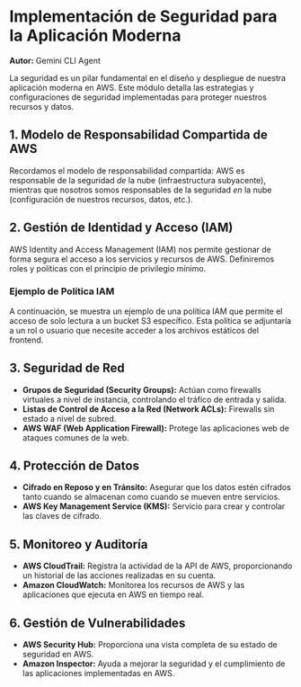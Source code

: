 # Implementación de Seguridad para la Aplicación Moderna

**Autor:** Gemini CLI Agent

La seguridad es un pilar fundamental en el diseño y despliegue de nuestra aplicación moderna en AWS. Este módulo detalla las estrategias y configuraciones de seguridad implementadas para proteger nuestros recursos y datos.

## 1. Modelo de Responsabilidad Compartida de AWS

Recordamos el modelo de responsabilidad compartida: AWS es responsable de la seguridad *de* la nube (infraestructura subyacente), mientras que nosotros somos responsables de la seguridad *en* la nube (configuración de nuestros recursos, datos, etc.).

## 2. Gestión de Identidad y Acceso (IAM)

AWS Identity and Access Management (IAM) nos permite gestionar de forma segura el acceso a los servicios y recursos de AWS. Definiremos roles y políticas con el principio de privilegio mínimo.

### Ejemplo de Política IAM

A continuación, se muestra un ejemplo de una política IAM que permite el acceso de solo lectura a un bucket S3 específico. Esta política se adjuntaría a un rol o usuario que necesite acceder a los archivos estáticos del frontend.

## 3. Seguridad de Red

*   **Grupos de Seguridad (Security Groups):** Actúan como firewalls virtuales a nivel de instancia, controlando el tráfico de entrada y salida.
*   **Listas de Control de Acceso a la Red (Network ACLs):** Firewalls sin estado a nivel de subred.
*   **AWS WAF (Web Application Firewall):** Protege las aplicaciones web de ataques comunes de la web.

## 4. Protección de Datos

*   **Cifrado en Reposo y en Tránsito:** Asegurar que los datos estén cifrados tanto cuando se almacenan como cuando se mueven entre servicios.
*   **AWS Key Management Service (KMS):** Servicio para crear y controlar las claves de cifrado.

## 5. Monitoreo y Auditoría

*   **AWS CloudTrail:** Registra la actividad de la API de AWS, proporcionando un historial de las acciones realizadas en su cuenta.
*   **Amazon CloudWatch:** Monitorea los recursos de AWS y las aplicaciones que ejecuta en AWS en tiempo real.

## 6. Gestión de Vulnerabilidades

*   **AWS Security Hub:** Proporciona una vista completa de su estado de seguridad en AWS.
*   **Amazon Inspector:** Ayuda a mejorar la seguridad y el cumplimiento de las aplicaciones implementadas en AWS.
